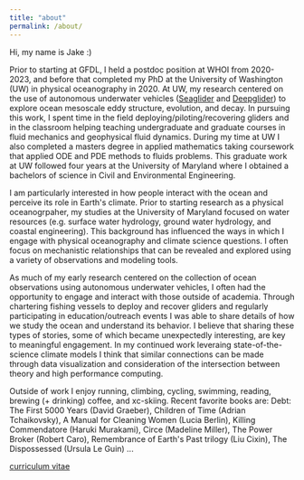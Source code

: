 ```yaml
---
title: "about"
permalink: /about/
---
```


Hi, my name is Jake :)  

Prior to starting at GFDL, I held a postdoc position at WHOI from 2020-2023, and before that completed my PhD at the University of Washington (UW) in physical oceanography in 2020. At UW, my research centered on the use of autonomous underwater vehicles ([Seaglider](https://www.youtube.com/watch?v=oPeLpNZB5UY) and [Deepglider](https://www.youtube.com/watch?v=Oxj1SBWSHN8)) to explore ocean mesoscale eddy structure, evolution, and decay. In pursuing this work, I spent time in the field deploying/piloting/recovering gliders and in the classroom helping teaching undergraduate and graduate courses in fluid mechanics and geophysical fluid dynamics. During my time at UW I also completed a masters degree in applied mathematics taking coursework that applied ODE and PDE methods to fluids problems. This graduate work at UW followed four years at the University of Maryland where I obtained a bachelors of science in Civil and Environmental Engineering.  

I am particularly interested in how people interact with the ocean and perceive its role in Earth's climate. Prior to starting research as a physical oceanogrpaher, my studies at the University of Maryland focused on water resources (e.g. surface water hydrology, ground water hydrology, and coastal engineering). This background has influenced the ways in which I engage with physical oceanography and climate science questions. I often focus on mechanistic relationships that can be revealed and explored using a variety of observations and modeling tools. 

As much of my early research centered on the collection of ocean observations using autonomous underwater vehicles, I often had the opportunity to engage and interact with those outside of academia. Through chartering fishing vessels to deploy and recover gliders and regularly participating in education/outreach events I was able to share details of how we study the ocean and understand its behavior. I believe that sharing these types of stories, some of which became unexpectedly interesting, are key to meaningful engagement. In my continued work leveraing state-of-the-science climate models I think that similar connections can be made through data visualization and consideration of the intersection between theory and high performance computing.    

Outside of work I enjoy running, climbing, cycling, swimming, reading, brewing (+ drinking) coffee, and xc-skiing. Recent favorite books are: Debt: The First 5000 Years (David Graeber), Children of Time (Adrian Tchaikovsky), A Manual for Cleaning Women (Lucia Berlin), Killing Commendatore (Haruki Murakami), Circe (Madeline Miller), The Power Broker (Robert Caro), Remembrance of Earth's Past trilogy (Liu Cixin), The Dispossessed (Ursula Le Guin) ... 

[curriculum vitae][1]

[1]: /assets/documents/Steinberg_CV_2025_07_28.pdf
